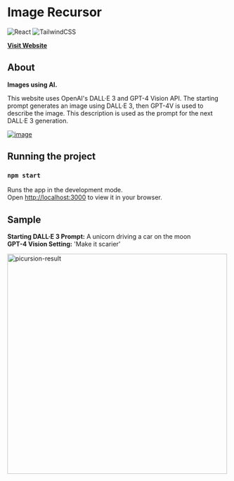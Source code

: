 # Image Recursor

![React](https://img.shields.io/badge/react-%2320232a.svg?style=for-the-badge&logo=react&logoColor=%2361DAFB) ![TailwindCSS](https://img.shields.io/badge/tailwindcss-%2338B2AC.svg?style=for-the-badge&logo=tailwind-css&logoColor=white)

[**Visit Website**](https://picursion.web.app/)

## About

**Images using AI.**

This website uses OpenAI's DALL·E 3 and GPT-4 Vision API. The starting prompt generates an image using DALL·E 3, then GPT-4V is used to describe the image. This description is used as the prompt for the next DALL·E 3 generation.

[![image](https://github.com/sachnaror/picursion/assets/40081309/7faa3b77-dbe8-4874-9bac-31ab2070c7df)](https://picursion.web.app/)

## Running the project
### `npm start`

Runs the app in the development mode.\
Open [http://localhost:3000](http://localhost:3000) to view it in your browser.

## Sample

**Starting DALL·E 3 Prompt:** A unicorn driving a car on the moon\
**GPT-4 Vision Setting:** 'Make it scarier'

<img src="https://github.com/sachnaror/picursion/assets/40081309/ce770047-9a52-41d4-b23f-8f3dc2f3177d" alt="picursion-result" width="500"/>

